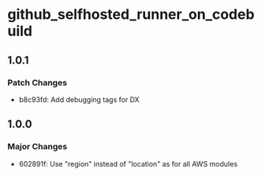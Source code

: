 # github_selfhosted_runner_on_codebuild

## 1.0.1

### Patch Changes

- b8c93fd: Add debugging tags for DX

## 1.0.0

### Major Changes

- 602891f: Use "region" instead of "location" as for all AWS modules
